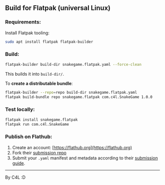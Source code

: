 ## Build for **Flatpak (universal Linux)**

### Requirements:

Install Flatpak tooling:

```bash
sudo apt install flatpak flatpak-builder
```

### Build:

```bash
flatpak-builder build-dir snakegame.flatpak.yaml --force-clean
```

This builds it into `build-dir/`.

To **create a distributable bundle**:

```bash
flatpak-builder --repo=repo build-dir snakegame.flatpak.yaml
flatpak build-bundle repo snakegame.flatpak com.c4l.SnakeGame 1.0.0
```

### Test locally:

```bash
flatpak install snakegame.flatpak
flatpak run com.c4l.SnakeGame
```

### Publish on Flathub:

1. Create an account: [https://flathub.org](https://flathub.org)
2. Fork their [submission repo](https://github.com/flathub/flathub)
3. Submit your `.yaml` manifest and metadata according to their [submission guide](https://github.com/flathub/flathub/wiki/App-Submission).

---
By C4L :D
